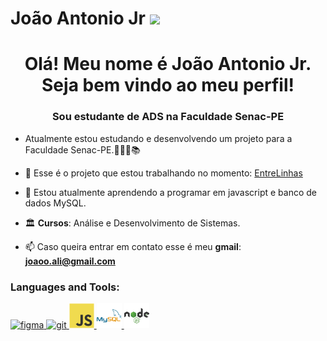 # João Antonio Jr <img src="https://i.pinimg.com/originals/25/82/ba/2582babf61985de522b1cb3662836ec9.gif" widht="50px">
<h1 align="center">Olá! Meu nome é João Antonio Jr. Seja bem vindo ao meu perfil!</h1>
<h3 align="center">Sou estudante de ADS na Faculdade Senac-PE</h3>

- Atualmente estou estudando e desenvolvendo um projeto para a Faculdade Senac-PE.👨🏾‍💻📚
- 🚀 Esse é o projeto que estou trabalhando no momento: [EntreLinhas](https://senacpernambuco-my.sharepoint.com/:p:/g/personal/thaise_renaux_edu_pe_senac_br/Ee7kGR3-WllCqDPfvH7DUwwBbATaRjMqQwKyNQJX_9NZ1g?e=kLbh1W)

- 🌱 Estou atualmente aprendendo a programar em javascript e banco de dados MySQL.
- 🏛️ **Cursos**: Análise e Desenvolvimento de Sistemas.
- 📫 Caso queira entrar em contato esse é meu **gmail**: **joaoo.ali@gmail.com**

<p align="left">
</p>

<h3 align="left">Languages and Tools:</h3>
<p align="left"> <a href="https://www.figma.com/" target="_blank" rel="noreferrer"> <img src="https://www.vectorlogo.zone/logos/figma/figma-icon.svg" alt="figma" width="40" height="40"/> </a> <a href="https://git-scm.com/" target="_blank" rel="noreferrer"> <img src="https://www.vectorlogo.zone/logos/git-scm/git-scm-icon.svg" alt="git" width="40" height="40"/> </a> <a href="https://developer.mozilla.org/en-US/docs/Web/JavaScript" target="_blank" rel="noreferrer"> <img src="https://raw.githubusercontent.com/devicons/devicon/master/icons/javascript/javascript-original.svg" alt="javascript" width="40" height="40"/> </a> <a href="https://www.mysql.com/" target="_blank" rel="noreferrer"> <img src="https://raw.githubusercontent.com/devicons/devicon/master/icons/mysql/mysql-original-wordmark.svg" alt="mysql" width="40" height="40"/> </a> <a href="https://nodejs.org" target="_blank" rel="noreferrer"> <img src="https://raw.githubusercontent.com/devicons/devicon/master/icons/nodejs/nodejs-original-wordmark.svg" alt="nodejs" width="40" height="40"/> </a> </p>

